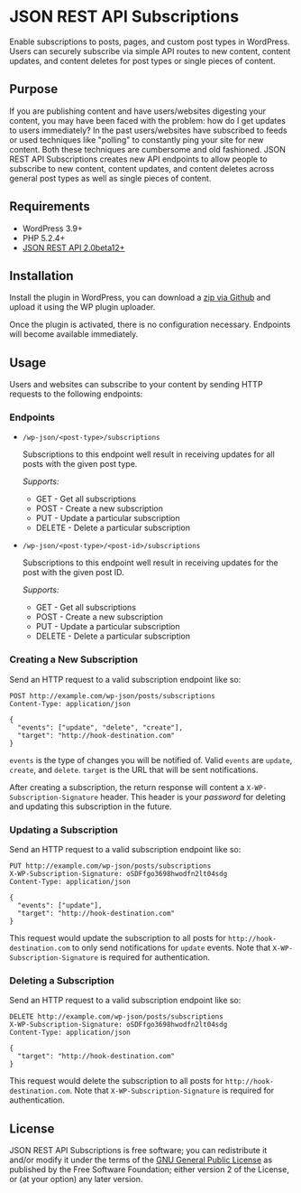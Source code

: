 JSON REST API Subscriptions
===============

Enable subscriptions to posts, pages, and custom post types in WordPress. Users can securely subscribe via simple API routes to new content, content updates, and content deletes for post types or single pieces of content.

## Purpose

If you are publishing content and have users/websites digesting your content, you may have been faced with the problem: how do I get updates to users immediately? In the past users/websites have subscribed to feeds or used techniques like "polling" to constantly ping your site for new content. Both these techniques are cumbersome and old fashioned. JSON REST API Subscriptions creates new API endpoints to allow people to subscribe to new content, content updates, and content deletes across general post types as well as single pieces of content.

## Requirements

* WordPress 3.9+
* PHP 5.2.4+
* [JSON REST API 2.0beta12+](https://wordpress.org/plugins/rest-api/)

## Installation

Install the plugin in WordPress, you can download a
[zip via Github](https://github.com/tlovett1/json-rest-api/archive/master.zip) and upload it using the WP
plugin uploader.

Once the plugin is activated, there is no configuration necessary. Endpoints will become available immediately.


## Usage

Users and websites can subscribe to your content by sending HTTP requests to the following endpoints:

### Endpoints

* `/wp-json/<post-type>/subscriptions`

  Subscriptions to this endpoint well result in receiving updates for all posts with the given post type.
  
  *Supports:*
  * GET - Get all subscriptions
  * POST - Create a new subscription
  * PUT  - Update a particular subscription
  * DELETE - Delete a particular subscription

* `/wp-json/<post-type>/<post-id>/subscriptions`

  Subscriptions to this endpoint well result in receiving updates for the post with the given post ID.
  
  *Supports:*
  * GET - Get all subscriptions
  * POST - Create a new subscription
  * PUT  - Update a particular subscription
  * DELETE - Delete a particular subscription

### Creating a New Subscription

Send an HTTP request to a valid subscription endpoint like so:

```
POST http://example.com/wp-json/posts/subscriptions
Content-Type: application/json

{
  "events": ["update", "delete", "create"],
  "target": "http://hook-destination.com"
}
```

`events` is the type of changes you will be notified of. Valid `events` are `update`, `create`, and `delete`. `target` is the URL that will be sent notifications.

After creating a subscription, the return response will content a `X-WP-Subscription-Signature` header. This header is your *password* for deleting and updating this subscription in the future.

### Updating a Subscription

Send an HTTP request to a valid subscription endpoint like so:

```
PUT http://example.com/wp-json/posts/subscriptions
X-WP-Subscription-Signature: oSDFfgo3698hwodfn2lt04sdg
Content-Type: application/json

{
  "events": ["update"],
  "target": "http://hook-destination.com"
}
```

This request would update the subscription to all posts for `http://hook-destination.com` to only send notifications for `update` events. Note that `X-WP-Subscription-Signature` is required for authentication.

### Deleting a Subscription

Send an HTTP request to a valid subscription endpoint like so:

```
DELETE http://example.com/wp-json/posts/subscriptions
X-WP-Subscription-Signature: oSDFfgo3698hwodfn2lt04sdg
Content-Type: application/json

{
  "target": "http://hook-destination.com"
}
```

This request would delete the subscription to all posts for `http://hook-destination.com`. Note that `X-WP-Subscription-Signature` is required for authentication.


## License

JSON REST API Subscriptions is free software; you can redistribute it and/or modify it under the terms of the [GNU General
Public License](http://www.gnu.org/licenses/gpl-2.0.html) as published by the Free Software Foundation; either version 2 of the License, or (at your option) any
later version.
